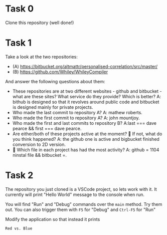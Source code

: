 # Task 0

Clone this repository (well done!)

# Task 1

Take a look at the two repositories:

  * (A) https://bitbucket.org/altmattr/personalised-correlation/src/master/
  * (B) https://github.com/Whiley/WhileyCompiler

And answer the following questions about them:

  * These repositories are at two different websites - github and bitbucket - what are these sites?  What service do they provide? Which is better?
  A: bithub is designed so that it revolves around public code and bitbucket is designed mainly for private projects.
  * Who made the last commit to repository A?
  A: mathew roberts.
  * Who made the first commit to repository A?
  A: john mountjoy.
  * Who made the first and last commits to repository B?
  A:last === dave pearce && first === dave pearce.
  * Are either/both of these projects active at the moment? 🤔 If not, what do you think happened?
  A: the github one is active and bigbucket finished conversion to 2D version.
  * 🤔 Which file in each project has had the most activity?
  A: github = 1104 ninstal file && bitbucket =.

# Task 2

The repository you just cloned is a VSCode project, so lets work with it.  It currently will print "Hello World" message to the console when run.

You will find "Run" and "Debug" commands over the `main` method.  Try them out.  You can also trigger them with `F5` for "Debug" and `Ctrl-F5` for "Run"

Modify the application so that instead it prints

~~~~~
Red vs. Blue
~~~~~

